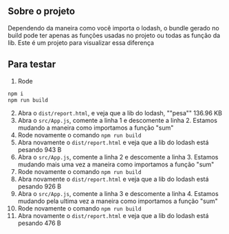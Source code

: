 ## Sobre o projeto

Dependendo da maneira como você importa o lodash, o bundle gerado no build pode ter apenas as funções usadas no projeto ou todas as função da lib. Este é um projeto para visualizar essa diferença

## Para testar

1. Rode

```bash
npm i
npm run build
```

2. Abra o `dist/report.html`, e veja que a lib do lodash, ""pesa"" 136.96 KB
3. Abra o `src/App.js`, comente a linha 1 e descomente a linha 2. Estamos mudando a maneira como importamos a função "sum"
4. Rode novamente o comando `npm run build`
5. Abra novamente o `dist/report.html` e veja que a lib do lodash está pesando 943 B
6. Abra o `src/App.js`, comente a linha 2 e descomente a linha 3. Estamos mudando mais uma vez a maneira como importamos a função "sum"
7. Rode novamente o comando `npm run build`
8. Abra novamente o `dist/report.html` e veja que a lib do lodash está pesando 926 B
9. Abra o `src/App.js`, comente a linha 3 e descomente a linha 4. Estamos mudando pela ultima vez a maneira como importamos a função "sum"
10. Rode novamente o comando `npm run build`
11. Abra novamente o `dist/report.html` e veja que a lib do lodash está pesando 476 B
